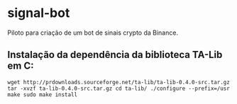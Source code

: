 # signal-bot
Piloto para criação de um bot de sinais crypto da Binance.


## Instalação da dependência da biblioteca TA-Lib em C:
`wget http://prdownloads.sourceforge.net/ta-lib/ta-lib-0.4.0-src.tar.gz
tar -xvzf ta-lib-0.4.0-src.tar.gz
cd ta-lib/
./configure --prefix=/usr
make
sudo make install`
